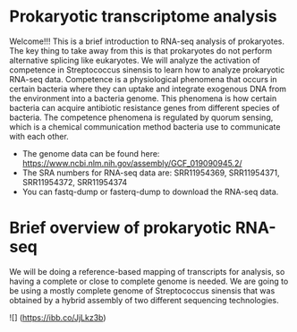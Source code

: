 # Prokaryotic transcriptome analysis
Welcome!!! This is a brief introduction to RNA-seq analysis of prokaryotes. The key thing to take away from this is that prokaryotes do not perform alternative splicing like eukaryotes. We will analyze the activation of competence in Streptococcus sinensis to learn how to analyze prokaryotic RNA-seq data. Competence is a physiological phenomena that occurs in certain bacteria where they can uptake and integrate exogenous DNA from the environment into a bacteria genome. This phenomena is how certain bacteria can acquire antibiotic resistance genes from different species of bacteria. The competence phenomena is regulated by quorum sensing, which is a chemical communication method bacteria use to communicate with each other.
- The genome data can be found here: https://www.ncbi.nlm.nih.gov/assembly/GCF_019090945.2/
- The SRA numbers for RNA-seq data are: SRR11954369, SRR11954371, SRR11954372, SRR11954374
- You can fastq-dump or fasterq-dump to download the RNA-seq data.

# Brief overview of prokaryotic RNA-seq
We will be doing a reference-based mapping of transcripts for analysis, so having a complete or close to complete genome is needed. We are going to be using a mostly complete genome of Streptococcus sinensis that was obtained by a hybrid assembly of two different sequencing technologies.

![] (https://ibb.co/JjLkz3b)
